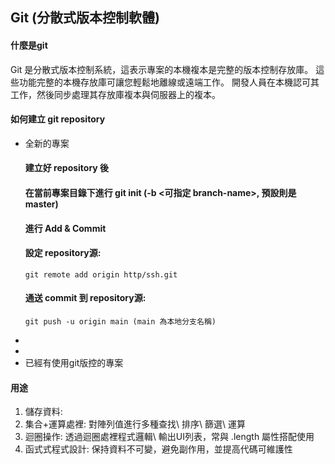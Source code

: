 ## Git (分散式版本控制軟體)
#### 什麼是git
Git 是分散式版本控制系統，這表示專案的本機複本是完整的版本控制存放庫。 這些功能完整的本機存放庫可讓您輕鬆地離線或遠端工作。 開發人員在本機認可其工作，然後同步處理其存放庫複本與伺服器上的複本。
#### 如何建立 git repository
- 全新的專案
  #### 建立好 repository 後
  #### 在當前專案目錄下進行 git init (-b <可指定 branch-name>, 預設則是 master)
  #### 進行 Add & Commit
  #### 設定 repository源: 
    ````
    git remote add origin http/ssh.git
    ````
  #### 通送 commit 到 repository源:
    ````
    git push -u origin main (main 為本地分支名稱)
    ````
- 
- 
- 已經有使用git版控的專案
#### 用途
1. 儲存資料:
2. 集合+運算處裡: 對陣列值進行多種查找\ 排序\ 篩選\ 運算
3. 迴圈操作: 透過迴圈處裡程式邏輯\ 輸出UI列表，常與 .length 屬性搭配使用
4. 函式式程式設計: 保持資料不可變，避免副作用，並提高代碼可維護性